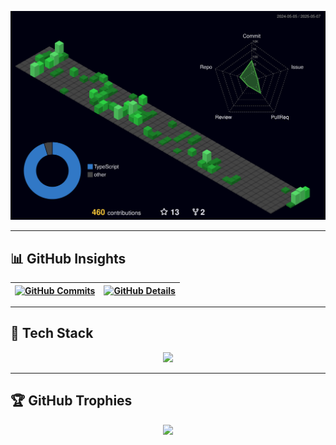 <!-- STATUS -->
<p align="center">
  <img src="./profile-3d-contrib/profile-night-green.svg" alt="Status gráfico 3D de contribuição" />
</p>

---

<!-- METRICS -->
## 📊 GitHub Insights

| [![GitHub Commits](http://github-profile-summary-cards.vercel.app/api/cards/productive-time?username=jpsdm&theme=dracula&utcOffset=-3)](https://github.com/vn7n24fzkq/github-profile-summary-cards) | [![GitHub Details](http://github-profile-summary-cards.vercel.app/api/cards/profile-details?username=jpsdm&theme=dracula)](https://github.com/vn7n24fzkq/github-profile-summary-cards) |  
 | ----------- | ----------- |

---

<!-- SKILLS -->
## 🚀 Tech Stack

<p align="center">
  <a href="https://skillicons.dev">
    <img src="https://skillicons.dev/icons?i=git,vscode,javascript,typescript,css,html,react,next,tailwind,sass,nodejs,express,nest,vue,docker,kubernetes,github,jest,linux,postman,mongodb,postgres,aws,gcp,azure" />
  </a>
</p>

---

<!-- TROPHIES -->
## 🏆 GitHub Trophies

<p align="center">
  <img src="https://github-profile-trophy.vercel.app/?username=jpsdm&row=1&column=6&theme=dracula&margin-w=15&margin-h=15" />
</p>
